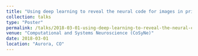 ```yaml
---
title: "Using deep learning to reveal the neural code for images in primary visual cortex"
collection: talks
type: "Poster"
permalink: /talks/2018-03-01-using-deep-learning-to-reveal-the-neural-code-for-images-in-primary-visual-cortex
venue: "Computational and Systems Neuroscience (CoSyNe)"
date: 2018-03-01
location: "Aurora, CO"
---
```

